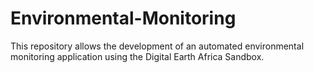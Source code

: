 # Environmental-Monitoring
 This repository allows the development of an automated environmental monitoring application using the Digital Earth Africa Sandbox.

